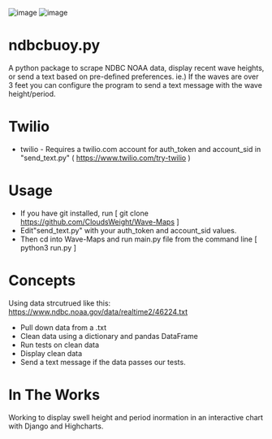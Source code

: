 ![image](https://raw.githubusercontent.com/CloudsWeight/wavemaps/main/wavemaps.png)
![image](https://user-images.githubusercontent.com/22231598/144370659-4d961def-1f48-400e-9d4e-16fdec80a194.png)

# ndbcbuoy.py
A python package to scrape NDBC NOAA data, display recent wave heights, or send a text based on pre-defined preferences.  ie.) If the waves are over 3 feet you can configure the program to send a text message with the wave height/period.  

       

# Twilio
* twilio - Requires a twilio.com account for auth_token and account_sid in "send_text.py" ( https://www.twilio.com/try-twilio )


# Usage
* If you have git installed, run [ git clone https://github.com/CloudsWeight/Wave-Maps ]
* Edit"send_text.py" with your auth_token and account_sid values.
* Then cd into Wave-Maps and run main.py file from the command line [ python3 run.py ]

# Concepts
Using data strcutrued like this: https://www.ndbc.noaa.gov/data/realtime2/46224.txt
* Pull down data from a .txt  
* Clean data using a dictionary and pandas DataFrame 
* Run tests on clean data
* Display clean data
* Send a text message if the data passes our tests.  

# In The Works
Working to display swell height and period inormation in an interactive chart with Django and Highcharts.


